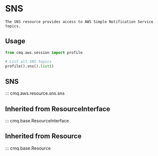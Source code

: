# SNS

    The SNS resource provides access to AWS Simple Notification Service topics.

## Usage

```python
from cmq.aws.session import profile

# List all SNS topics
profile().sns().list()
```

## SNS
::: cmq.aws.resource.sns.sns

## Inherited from ResourceInterface
::: cmq.base.ResourceInterface
## Inherited from Resource
::: cmq.base.Resource